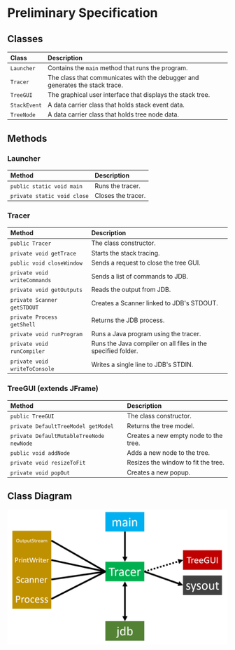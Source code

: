 # Preliminary Specification

## Classes
| Class | Description |
|:----|:----|
| `Launcher` | Contains the `main` method that runs the program. |
| `Tracer` | The class that communicates with the debugger and generates the stack trace. |
| `TreeGUI` | The graphical user interface that displays the stack tree. |
| `StackEvent` | A data carrier class that holds stack event data. |
| `TreeNode` | A data carrier class that holds tree node data. |

## Methods
### Launcher
| Method | Description |
|:----|:----|
| `public static void main` | Runs the tracer. |
| `private static void close` | Closes the tracer. |

### Tracer
| Method | Description |
|:----|:----|
| `public Tracer` | The class constructor. |
| `private void getTrace` | Starts the stack tracing. |
| `public void closeWindow` | Sends a request to close the tree GUI. |
| `private void writeCommands` | Sends a list of commands to JDB. |
| `private void getOutputs` | Reads the output from JDB. |
| `private Scanner getSTDOUT` | Creates a Scanner linked to JDB's STDOUT. |
| `private Process getShell` | Returns the JDB process. |
| `private void runProgram` | Runs a Java program using the tracer. |
| `private void runCompiler` | Runs the Java compiler on all files in the specified folder. |
| `private void writeToConsole` | Writes a single line to JDB's STDIN. |

### TreeGUI (extends JFrame)
| Method | Description |
|:----|:----|
| `public TreeGUI` | The class constructor. |
| `private DefaultTreeModel getModel` | Returns the tree model. |
| `private DefaultMutableTreeNode newNode` | Creates a new empty node to the tree. |
| `public void addNode` | Adds a new node to the tree. |
| `private void resizeToFit` | Resizes the window to fit the tree. |
| `private void popOut` | Creates a new popup. |

## Class Diagram
![Class Diagram](classes.png)